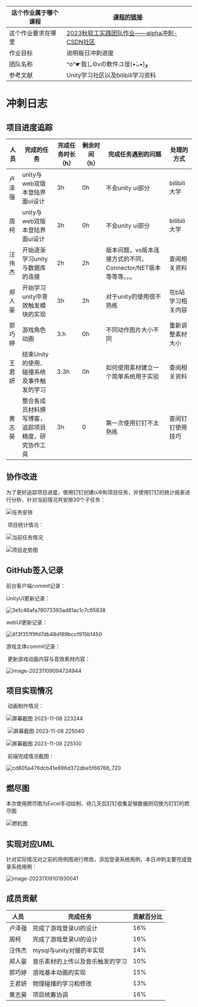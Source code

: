 | 这个作业属于哪个课程 | [课程的链接]([2023秋-福州大学软件工程社区-CSDN社区云](https://bbs.csdn.net/forums/fzusdn-0831?typeId=4994744)) |
| -------------------- | ------------------------------------------------------------ |
| 这个作业要求在哪里   | [2023秋软工实践团队作业——alpha冲刺-CSDN社区](https://bbs.csdn.net/topics/617519084) |
| 作业目标             | 说明每日冲刺进度                                             |
| 团队名称             | ^o^☛我しΘνの軟件ユ徎(•̀ᴗ•́)و                                   |
| 参考文献             | Unity学习社区以及bilibili学习资料                            |



# 冲刺日志



## 项目进度追踪

| 人员   | 完成的任务                                         | 完成任务时长（h） | 剩余时间（h） | 完成任务遇到的问题                                           | 处理的方式        |
| ------ | -------------------------------------------------- | ----------------- | ------------- | ------------------------------------------------------------ | ----------------- |
| 卢泽强 | unity与web双版本登陆界面ui设计                     | 3h                | 0h            | 不会unity ui部分                                             | bilibili大学      |
| 周柯   | unity与web双版本登陆界面ui设计                     | 3h                | 0h            | 不会unity ui部分                                             | bilibili大学      |
| 汪伟杰 | 开始逐渐学习unity与数据库的连接                    | 2h                | 2h            | 版本问题，vs版本连接方式的不同，Connector/NET版本等等等。。。 | 查阅相关资料      |
| 郑人豪 | 开始学习unity中音效触发模块的实现                  | 3h                | 2h            | 对于unity的使用很不熟练                                      | 在b站学习相关内容 |
| 郭巧婷 | 游戏角色动画                                       | 3.h               | 0h            | 不同动作图片大小不同                                         | 重新调整素材大小  |
| 王君妍 | 结束Unity的使用、碰撞系统及事件触发的学习          | 3.3h              | 0h            | 如何使用素材建立一个简单系统用于实验                         | 查阅相关资料      |
| 黄志昊 | 整合各成员材料撰写博客，追踪项目精度，研究协作工具 | 3h                | 0             | 第一次使用钉钉不太熟练                                       | 查阅钉钉使用技巧  |



## 协作改进

​	为了更好追踪项目进度，使用钉钉创建α冲刺项目任务，并使用钉钉的统计报表进行分析、针对当前情况共安排30个子任务：

![任务安排](./assets/%E4%BB%BB%E5%8A%A1%E5%AE%89%E6%8E%92.png)

​	项目统计情况：

![当前任务情况](./assets/%E5%BD%93%E5%89%8D%E4%BB%BB%E5%8A%A1%E6%83%85%E5%86%B5.png)

![项目走势图](./assets/%E9%A1%B9%E7%9B%AE%E8%B5%B0%E5%8A%BF%E5%9B%BE.png)



## GitHub签入记录

前台客户端commit记录：

UnityUI更新记录：

![3e1c46afa78073393ad81ac1c7c65838](C:/Users/10196/OneDrive/%E6%A1%8C%E9%9D%A2/%E8%BD%AF%E4%BB%B6%E5%B7%A5%E7%A8%8B/%CE%B1%E5%86%B2%E5%88%BA/%E5%86%B2%E5%88%BA%E8%AE%A1%E5%88%92/%E5%86%B2%E5%88%BA%E6%97%A5%E8%AE%B0/%E7%AC%AC%E4%BA%8C%E5%A4%A9/assets/3e1c46afa78073393ad81ac1c7c65838-1699494129524-2.png)

webUI更新记录：

![4f3f351f9fd7db48d189bccf915b1450](C:/Users/10196/OneDrive/%E6%A1%8C%E9%9D%A2/%E8%BD%AF%E4%BB%B6%E5%B7%A5%E7%A8%8B/%CE%B1%E5%86%B2%E5%88%BA/%E5%86%B2%E5%88%BA%E8%AE%A1%E5%88%92/%E5%86%B2%E5%88%BA%E6%97%A5%E8%AE%B0/%E7%AC%AC%E4%BA%8C%E5%A4%A9/assets/4f3f351f9fd7db48d189bccf915b1450-1699494332851-5.jpg)



游戏主体commit记录：

​	更新游戏动画内容与音效素材内容：

![image-20231109094724944](C:/Users/10196/OneDrive/%E6%A1%8C%E9%9D%A2/%E8%BD%AF%E4%BB%B6%E5%B7%A5%E7%A8%8B/%CE%B1%E5%86%B2%E5%88%BA/%E5%86%B2%E5%88%BA%E8%AE%A1%E5%88%92/%E5%86%B2%E5%88%BA%E6%97%A5%E8%AE%B0/%E7%AC%AC%E4%BA%8C%E5%A4%A9/assets/image-20231109094724944-1699494449277-7.png)

## 项目实现情况

​	动画制作情况：

![屏幕截图 2023-11-08 223244](./assets/%E5%B1%8F%E5%B9%95%E6%88%AA%E5%9B%BE%202023-11-08%20223244.png)

​	![屏幕截图 2023-11-08 225040](./assets/%E5%B1%8F%E5%B9%95%E6%88%AA%E5%9B%BE%202023-11-08%20225040.png)

![屏幕截图 2023-11-08 225100](./assets/%E5%B1%8F%E5%B9%95%E6%88%AA%E5%9B%BE%202023-11-08%20225100.png)

​	前端完成情况截图：

![cd805a476dcb41e696d372dbe5f66766_720](./assets/cd805a476dcb41e696d372dbe5f66766_720.png)



## 燃尽图

​	本次使用燃尽图为Excel手动绘制、待几天后钉钉收集足够数据则切换为钉钉的燃尽图

![燃机图](./assets/%E7%87%83%E6%9C%BA%E5%9B%BE.png)

## 实现对应UML

​	针对实际情况对之前的用例图进行修改，添加登录系统用例，本日冲刺主要完成登录系统用例：

![image-20231109101930041](./assets/image-20231109101930041.png)



## 成员贡献

| 人员   | 完成任务                         | 贡献百分比 |
| ------ | -------------------------------- | ---------- |
| 卢泽强 | 完成了游戏登录UI的设计           | 16%        |
| 周柯   | 完成了游戏登录UI的设计           | 16%        |
| 汪伟杰 | mysql与unity对接的半实现         | 14%        |
| 郑人豪 | 音乐素材的上传以及音乐触发的学习 | 10%        |
| 郭巧婷 | 游戏基本动画的实现               | 15%        |
| 王君妍 | 物理碰撞的学习和修改             | 13%        |
| 黄志昊 | 项目统筹协调                     | 16%        |